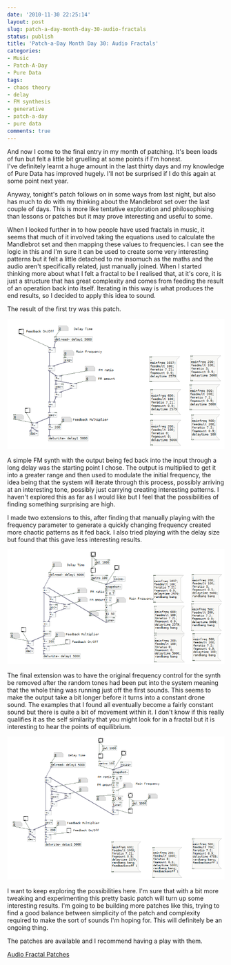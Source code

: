 ```yaml
---
date: '2010-11-30 22:25:14'
layout: post
slug: patch-a-day-month-day-30-audio-fractals
status: publish
title: 'Patch-a-Day Month Day 30: Audio Fractals'
categories:
- Music
- Patch-A-Day
- Pure Data
tags:
- chaos theory
- delay
- FM synthesis
- generative
- patch-a-day
- pure data
comments: true
---
```


And now I come to the final entry in my month of patching. It's been loads of fun but felt a little bit gruelling at some points if I'm honest. I've definitely learnt a huge amount in the last thirty days and my knowledge of Pure Data has improved hugely. I'll not be surprised if I do this again at some point next year.

Anyway, tonight's patch follows on in some ways from last night, but also has much to do with my thinking about the Mandlebrot set over the last couple of days. This is more like tentative exploration and philosophising than lessons or patches but it may prove interesting and useful to some.

When I looked further in to how people have used fractals in music, it seems that much of it involved taking the equations used to calculate the Mandlebrot set and then mapping these values to frequencies. I can see the logic in this and I'm sure it can be used to create some very interesting patterns but it felt a little detached to me insomuch as the maths and the audio aren't specifically related, just manually joined. When I started thinking more about what I felt a fractal to be I realised that, at it's core, it is just a structure that has great complexity and comes from feeding the result of an operation back into itself. Iterating in this way is what produces the end results, so I decided to apply this idea to sound.

The result of the first try was this patch.

![A patch to try and create an audio fractal](/a/2010-11-30-patch-a-day-month-day-30-audio-fractals/30-AudioFractal1.png)

A simple FM synth with the output being fed back into the input through a long delay was the starting point I chose. The output is multiplied to get it into a greater range and then used to modulate the initial frequency, the idea being that the system will iterate through this process, possibly arriving at an interesting tone, possibly just carrying creating interesting patterns. I haven't explored this as far as I would like but I feel that the possibilities of finding something surprising are high.

I made two extensions to this, after finding that manually playing with the frequency parameter to generate a quickly changing frequency created more chaotic patterns as it fed back. I also tried playing with the delay size but found that this gave less interesting results.

![An extension to the audio fractal patch](/a/2010-11-30-patch-a-day-month-day-30-audio-fractals/30-AudioFractal2.png)

The final extension was to have the original frequency control for the synth be removed after the random tones had been put into the system meaning that the whole thing was running just off the first sounds. This seems to make the output take a bit longer before it turns into a constant drone sound. The examples that I found all eventually become a fairly constant sound but there is quite a bit of movement within it. I don't know if this really qualifies it as the self similarity that you might look for in a fractal but it is interesting to hear the points of equilibrium.

![Final extension to original audio fractal patch](/a/2010-11-30-patch-a-day-month-day-30-audio-fractals/30-AudioFractal3.png)

I want to keep exploring the possibilities here. I'm sure that with a bit more tweaking and experimenting this pretty basic patch will turn up some interesting results. I'm going to be building more patches like this, trying to find a good balance between simplicity of the patch and complexity required to make the sort of sounds I'm hoping for. This will definitely be an ongoing thing.

The patches are available and I recommend having a play with them.

[Audio Fractal Patches](/a/2010-11-30-patch-a-day-month-day-30-audio-fractals/30-AudioFractals.zip)
